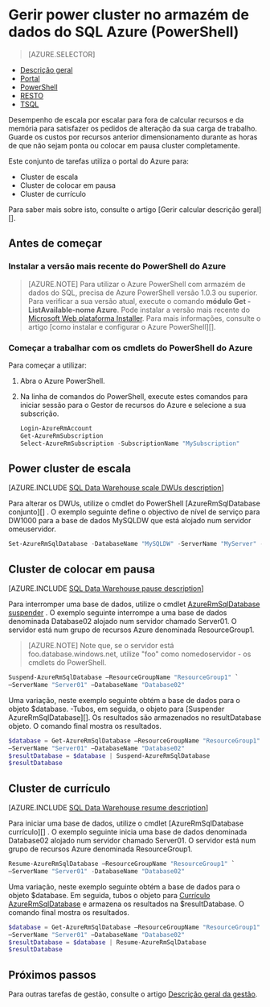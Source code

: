 <properties
   pageTitle="Gerir power cluster no armazém de dados do SQL Azure (PowerShell) | Microsoft Azure"
   description="Tarefas do PowerShell para gerir calcular power. Recursos de cluster de escala, ajustando DWUs. Ou, interromper e retomar cluster recursos poupar nos custos."
   services="sql-data-warehouse"
   documentationCenter="NA"
   authors="barbkess"
   manager="barbkess"
   editor=""/>

<tags
   ms.service="sql-data-warehouse"
   ms.devlang="NA"
   ms.topic="article"
   ms.tgt_pltfrm="NA"
   ms.workload="data-services"
   ms.date="06/13/2016"
   ms.author="barbkess;sonyama"/>

# <a name="manage-compute-power-in-azure-sql-data-warehouse-powershell"></a>Gerir power cluster no armazém de dados do SQL Azure (PowerShell)

> [AZURE.SELECTOR]
- [Descrição geral](sql-data-warehouse-manage-compute-overview.md)
- [Portal](sql-data-warehouse-manage-compute-portal.md)
- [PowerShell](sql-data-warehouse-manage-compute-powershell.md)
- [RESTO](sql-data-warehouse-manage-compute-rest-api.md)
- [TSQL](sql-data-warehouse-manage-compute-tsql.md)


Desempenho de escala por escalar para fora de calcular recursos e da memória para satisfazer os pedidos de alteração da sua carga de trabalho. Guarde os custos por recursos anterior dimensionamento durante as horas de que não sejam ponta ou colocar em pausa cluster completamente. 

Este conjunto de tarefas utiliza o portal do Azure para:

- Cluster de escala
- Cluster de colocar em pausa
- Cluster de currículo

Para saber mais sobre isto, consulte o artigo [Gerir calcular descrição geral][].


## <a name="before-you-begin"></a>Antes de começar

### <a name="install-the-latest-version-of-azure-powershell"></a>Instalar a versão mais recente do PowerShell do Azure

> [AZURE.NOTE]  Para utilizar o Azure PowerShell com armazém de dados do SQL, precisa de Azure PowerShell versão 1.0.3 ou superior.  Para verificar a sua versão atual, execute o comando **módulo Get - ListAvailable-nome Azure**. Pode instalar a versão mais recente do [Microsoft Web plataforma Installer][].  Para mais informações, consulte o artigo [como instalar e configurar o Azure PowerShell][].

### <a name="get-started-with-azure-powershell-cmdlets"></a>Começar a trabalhar com os cmdlets do PowerShell do Azure

Para começar a utilizar:

1. Abra o Azure PowerShell. 
2. Na linha de comandos do PowerShell, execute estes comandos para iniciar sessão para o Gestor de recursos do Azure e selecione a sua subscrição.

    ```PowerShell
    Login-AzureRmAccount
    Get-AzureRmSubscription
    Select-AzureRmSubscription -SubscriptionName "MySubscription"
    ```

<a name="scale-performance-bk"></a>
<a name="scale-compute-bk"></a>

## <a name="scale-compute-power"></a>Power cluster de escala

[AZURE.INCLUDE [SQL Data Warehouse scale DWUs description](../../includes/sql-data-warehouse-scale-dwus-description.md)]

Para alterar os DWUs, utilize o cmdlet do PowerShell [AzureRmSqlDatabase conjunto][] . O exemplo seguinte define o objectivo de nível de serviço para DW1000 para a base de dados MySQLDW que está alojado num servidor omeuservidor. 

```Powershell
Set-AzureRmSqlDatabase -DatabaseName "MySQLDW" -ServerName "MyServer" -RequestedServiceObjectiveName "DW1000"
```

<a name="pause-compute-bk"></a>

## <a name="pause-compute"></a>Cluster de colocar em pausa

[AZURE.INCLUDE [SQL Data Warehouse pause description](../../includes/sql-data-warehouse-pause-description.md)]

Para interromper uma base de dados, utilize o cmdlet [AzureRmSqlDatabase suspender][] . O exemplo seguinte interrompe a uma base de dados denominada Database02 alojado num servidor chamado Server01. O servidor está num grupo de recursos Azure denominada ResourceGroup1. 

> [AZURE.NOTE] Note que, se o servidor está foo.database.windows.net, utilize "foo" como nomedoservidor - os cmdlets do PowerShell.

```Powershell
Suspend-AzureRmSqlDatabase –ResourceGroupName "ResourceGroup1" `
–ServerName "Server01" –DatabaseName "Database02"
```
Uma variação, neste exemplo seguinte obtém a base de dados para o objeto $database. -Tubos, em seguida, o objeto para [Suspender AzureRmSqlDatabase][]. Os resultados são armazenados no resultDatabase objeto. O comando final mostra os resultados.

```Powershell
$database = Get-AzureRmSqlDatabase –ResourceGroupName "ResourceGroup1" `
–ServerName "Server01" –DatabaseName "Database02"
$resultDatabase = $database | Suspend-AzureRmSqlDatabase
$resultDatabase
```

<a name="resume-compute-bk"></a>

## <a name="resume-compute"></a>Cluster de currículo

[AZURE.INCLUDE [SQL Data Warehouse resume description](../../includes/sql-data-warehouse-resume-description.md)]

Para iniciar uma base de dados, utilize o cmdlet [AzureRmSqlDatabase currículo][] . O exemplo seguinte inicia uma base de dados denominada Database02 alojado num servidor chamado Server01. O servidor está num grupo de recursos Azure denominada ResourceGroup1. 

```Powershell
Resume-AzureRmSqlDatabase –ResourceGroupName "ResourceGroup1" `
–ServerName "Server01" -DatabaseName "Database02"
```

Uma variação, neste exemplo seguinte obtém a base de dados para o objeto $database. Em seguida, tubos o objeto para [Currículo AzureRmSqlDatabase][] e armazena os resultados na $resultDatabase. O comando final mostra os resultados.

```Powershell
$database = Get-AzureRmSqlDatabase –ResourceGroupName "ResourceGroup1" `
–ServerName "Server01" –DatabaseName "Database02"
$resultDatabase = $database | Resume-AzureRmSqlDatabase
$resultDatabase
```

<a name="next-steps-bk"></a>

## <a name="next-steps"></a>Próximos passos

Para outras tarefas de gestão, consulte o artigo [Descrição geral da gestão][].

<!--Image references-->

<!--Article references-->
[Service capacity limits]: ./sql-data-warehouse-service-capacity-limits.md
[Descrição geral da gestão]: ./sql-data-warehouse-overview-manage.md
[Como instalar e configurar PowerShell do Azure]: ./powershell-install-configure.md
[Gerir a descrição geral de cluster]: ./sql-data-warehouse-manage-compute-overview.md

<!--MSDN references-->
[Currículo AzureRmSqlDatabase]: https://msdn.microsoft.com/library/mt619347.aspx
[AzureRmSqlDatabase suspender]: https://msdn.microsoft.com/library/mt619337.aspx
[Definir AzureRmSqlDatabase]: https://msdn.microsoft.com/library/mt619433.aspx

<!--Other Web references-->
[Microsoft Web plataforma Installer]: https://aka.ms/webpi-azps
[Azure portal]: http://portal.azure.com/
